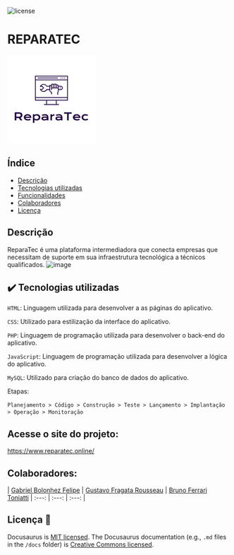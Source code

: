 ![license](https://user-images.githubusercontent.com/125428490/228728729-18d89fba-74ac-49d9-9b43-9ab1561672b2.png) 

# REPARATEC 
![](./Reparatec.png)

## Índice

* [Descrição](#Descrição)
* [Tecnologias utilizadas](#Tecnologias-utilizadas)
* [Funcionalidades](#Funcionalidades)
* [Colaboradores](#Colaboradores)
* [Licença](#Licença)

## Descrição

ReparaTec é uma plataforma intermediadora que conecta empresas que necessitam de suporte em sua infraestrutura tecnológica a técnicos qualificados.
![image](https://github.com/user-attachments/assets/a63a2ec1-69bb-4ff7-bf31-9e47dcbe17e8)

<!-- ## 🔨 Funcionalidades do projeto

`Cadastro de pensamentos`: Permite adicionar novos pensamentos à lista, inserindo informações como conteúdo e autoria.

`Listagem de pensamentos`: Exibe os pensamentos cadastrados, permitindo visualizar o texto e a autoria.

`Edição de pensamentos`: Permite editar pensamentos existentes, atualizando as informações conforme necessário.

`Exclusão de pensamentos`: Permite remover pensamentos da lista. 

-->

## ✔️ Tecnologias utilizadas

`HTML`: Linguagem utilizada para desenvolver a as páginas do aplicativo.

`CSS`: Utilizado para estilização da interface do aplicativo.

`PHP`: Linguagem de programação utilizada para desenvolver o back-end do aplicativo.

`JavaScript`: Linguagem de programação utilizada para desenvolver a lógica do aplicativo.

`MySQL`: Utilizado para criação do banco de dados do aplicativo.

Etapas:

```
Planejamento > Código > Construção > Teste > Lançamento > Implantação > Operação > Monitoração 
```


## Acesse o site do projeto:

https://www.reparatec.online/

## Colaboradores:

| [Gabriel Bolonhez Felipe](https://github.com/Gabolonhez) | [Gustavo Fragata Rousseau](https://github.com/fr4agata) | [Bruno Ferrari Toniatti](https://github.com/BrunoToniatti)
| :---: | :---: | :---: |

## Licença :construction:
Docusaurus is [MIT licensed](./LICENSE).
The Docusaurus documentation (e.g., `.md` files in the `/docs` folder)
is [Creative Commons licensed](./LICENSE-docs).

